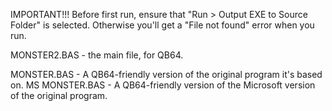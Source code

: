 IMPORTANT!!! Before first run, ensure that "Run > Output EXE to Source Folder" is selected. Otherwise you'll get a "File not found" error when you run.

MONSTER2.BAS - the main file, for QB64.

MONSTER.BAS - A QB64-friendly version of the original program it's based on.
MS MONSTER.BAS - A QB64-friendly version of the Microsoft version of the original program.
